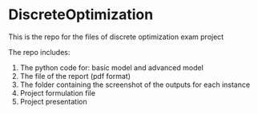 # DiscreteOptimization
This is the repo for the files of discrete optimization exam project

The repo includes:
1. The python code for: basic model and advanced model
2. The file of the report (pdf format)
3. The folder containing the screenshot of the outputs for each instance
4. Project formulation file
5. Project presentation
